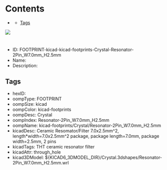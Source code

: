 



Contents
========

* [](#)
	* [Tags](#tags)
  
![][im]
# 

- ID: FOOTPRINT-kicad-kicad-footprints-Crystal-Resonator-2Pin_W7.0mm_H2.5mm
- Name: 
- Description: 

## Tags

- hexID: 
- oompType: FOOTPRINT
- oompSize: kicad
- oompColor: kicad-footprints
- oompDesc: Crystal
- oompIndex: Resonator-2Pin_W7.0mm_H2.5mm
- oompName: kicad-footprints/Crystal/Resonator-2Pin_W7.0mm_H2.5mm
- kicadDesc: Ceramic Resomator/Filter 7.0x2.5mm^2, length*width=7.0x2.5mm^2 package, package length=7.0mm, package width=2.5mm, 2 pins
- kicadTags: THT ceramic resonator filter
- kicadAttr: through_hole
- kicad3DModel: ${KICAD6_3DMODEL_DIR}/Crystal.3dshapes/Resonator-2Pin_W7.0mm_H2.5mm.wrl



[im]: image.png
